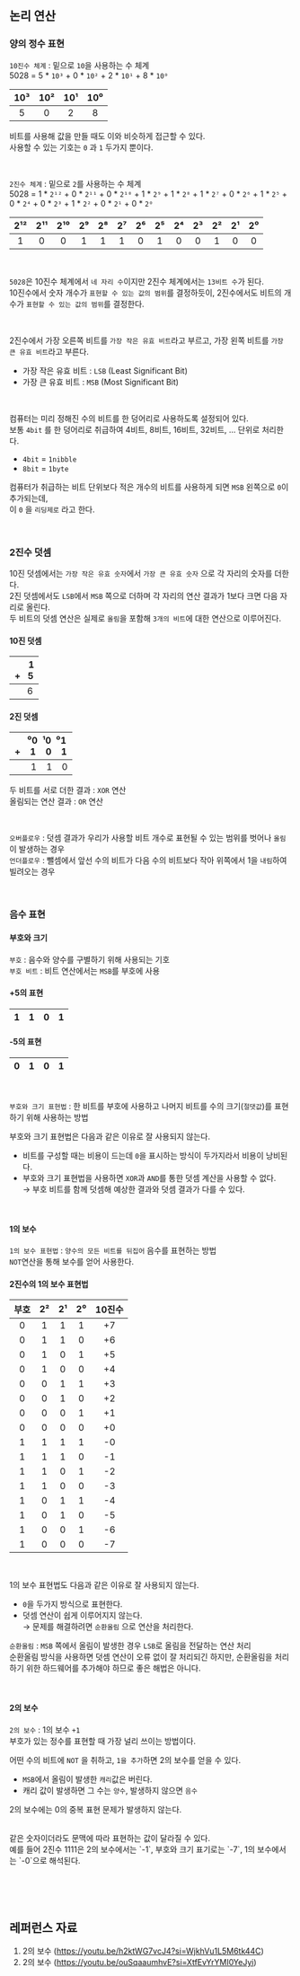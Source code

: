  ## 논리 연산

### 양의 정수 표현

`10진수 체계` : 밑으로 `10`을 사용하는 수 체계 <br>
5028 = 5 * `10³` + 0 * `10²` + 2 * `10¹` + 8 * `10⁰`

|10³|10²|10¹|10⁰|
|:-:|:-:|:-:|:-:|
|5|0|2|8|

비트를 사용해 값을 만들 때도 이와 비슷하게 접근할 수 있다. <br>
사용할 수 있는 기호는 `0` 과 `1` 두가지 뿐이다.

<br>

`2진수 체계` : 밑으로 `2`를 사용하는 수 체계 <br>
5028 = 1 * `2¹²` + 0 * `2¹¹` + 0 * `2¹⁰` + 1 * `2⁹` + 1 * `2⁸` + 1 * `2⁷` + 0 * `2⁶` + 1 * `2⁵` + 0 * `2⁴` + 0 * `2³` + 1 * `2²` + 0 * `2¹` + 0 * `2⁰`

|2¹²|2¹¹|2¹⁰|2⁹|2⁸|2⁷|2⁶|2⁵|2⁴|2³|2²|2¹|2⁰|
|:-:|:-:|:-:|:-:|:-:|:-:|:-:|:-:|:-:|:-:|:-:|:-:|:-:|
|1|0|0|1|1|1|0|1|0|0|1|0|0|

<br>

`5028`은 10진수 체계에서 `네 자리 수`이지만 2진수 체계에서는 `13비트 수`가 된다. <br>
10진수에서 숫자 개수가 `표현할 수 있는 값의 범위`를 결정하듯이, 2진수에서도 비트의 개수가 `표현할 수 있는 값의 범위`를 결정한다. <br>

<br>

2진수에서 가장 오른쪽 비트를 `가장 작은 유효 비트`라고 부르고, 가장 왼쪽 비트를 `가장 큰 유효 비트`라고 부른다.
* 가장 작은 유효 비트 : `LSB` (Least Significant Bit)
* 가장 큰 유효 비트 : `MSB` (Most Significant Bit)

<br>

컴퓨터는 미리 정해진 수의 비트를 한 덩어리로 사용하도록 설정되어 있다. <br>
보통 `4bit` 를 한 덩어리로 취급하여 4비트, 8비트, 16비트, 32비트, ... 단위로 처리한다.
* `4bit` = `1nibble`
* `8bit` = `1byte`

컴퓨터가 취급하는 비트 단위보다 적은 개수의 비트를 사용하게 되면 `MSB` 왼쪽으로 `0`이 추가되는데, <br>
이 `0` 을 `리딩제로` 라고 한다.

<br>

### 2진수 덧셈

10진 덧셈에서는 `가장 작은 유효 숫자`에서 `가장 큰 유효 숫자` 으로 각 자리의 숫자를 더한다. <br>
2진 덧셈에서도 `LSB`에서 `MSB` 쪽으로 더하며 각 자리의 연산 결과가 1보다 크면 다음 자리로 올린다. <br>
두 비트의 덧셈 연산은 실제로 `올림`을 포함해 `3개의 비트`에 대한 연산으로 이루어진다. <br>

#### 10진 덧셈
|&nbsp;&nbsp;&nbsp;&nbsp;&nbsp; 1 <br> + &nbsp; 5|
|:-:|
|&nbsp;&nbsp;&nbsp;&nbsp;&nbsp;6|

#### 2진 덧셈
|&nbsp;&nbsp;&nbsp;&nbsp;&nbsp;⁰0 &nbsp;¹0 &nbsp;⁰1 <br> + &nbsp;&nbsp; 1 &nbsp;&nbsp; 0 &nbsp;&nbsp; 1|
|:-:|
|&nbsp;&nbsp;&nbsp;&nbsp;&nbsp;&nbsp; 1 &nbsp;&nbsp; 1 &nbsp;&nbsp; 0|

두 비트를 서로 더한 결과 : `XOR` 연산 <br>
올림되는 연산 결과 : `OR` 연산

<br>

`오버플로우` : 덧셈 결과가 우리가 사용할 비트 개수로 표현될 수 있는 범위를 벗어나 `올림`이 발생하는 경우 <br>
`언더플로우` : 뺄셈에서 앞선 수의 비트가 다음 수의 비트보다 작아 위쪽에서 1을 `내림`하여 빌려오는 경우

<br>

### 음수 표현

#### 부호와 크기

`부호` : 음수와 양수를 구별하기 위해 사용되는 기호 <br>
`부호 비트` : 비트 연산에서는 `MSB`를 부호에 사용 <br>

#### +5의 표현
|1|1|0|1|
|:-:|:-:|:-:|:-:|

#### -5의 표현
|0|1|0|1|
|:-:|:-:|:-:|:-:|

<br>

`부호와 크기 표현법` : 한 비트를 부호에 사용하고 나머지 비트를 수의 크기(`절댓값`)를 표현하기 위해 사용하는 방법

부호와 크기 표현법은 다음과 같은 이유로 잘 사용되지 않는다.
* 비트를 구성할 때는 비용이 드는데 `0`을 표시하는 방식이 두가지라서 비용이 낭비된다.
* 부호와 크기 표현법을 사용하면 `XOR`과 `AND`를 통한 덧셈 계산을 사용할 수 없다.
<br> → 부호 비트를 함께 덧셈해 예상한 결과와 덧셈 결과가 다를 수 있다.

<br>

#### 1의 보수

`1의 보수 표현법` : `양수의 모든 비트를 뒤집어` 음수를 표현하는 방법 <br>
`NOT`연산을 통해 보수를 얻어 사용한다. <br>

#### 2진수의 1의 보수 표현법
|부호|2²|2¹|2⁰|10진수|
|:-:|:-:|:-:|:-:|:-:|
|0|1|1|1|+7|
|0|1|1|0|+6|
|0|1|0|1|+5|
|0|1|0|0|+4|
|0|0|1|1|+3|
|0|0|1|0|+2|
|0|0|0|1|+1|
|0|0|0|0|+0|
|1|1|1|1|-0|
|1|1|1|0|-1|
|1|1|0|1|-2|
|1|1|0|0|-3|
|1|0|1|1|-4|
|1|0|1|0|-5|
|1|0|0|1|-6|
|1|0|0|0|-7|

<br>

1의 보수 표현법도 다음과 같은 이유로 잘 사용되지 않는다.
* `0`을 두가지 방식으로 표현한다.
* 덧셈 연산이 쉽게 이루어지지 않는다.
<br> → 문제를 해결하려면 `순환올림` 으로 연산을 처리한다.

`순환올림` : `MSB` 쪽에서 올림이 발생한 경우 `LSB`로 올림을 전달하는 연산 처리 <br>
순환올림 방식을 사용하면 덧셈 연산이 오류 없이 잘 처리되긴 하지만, 순환올림을 처리하기 위한 하드웨어를 추가해야 하므로 좋은 해법은 아니다. <br>

<br>

#### 2의 보수

`2의 보수` : 1의 보수 `+1` <br>
부호가 있는 정수를 표현할 때 가장 널리 쓰이는 방법이다.

어떤 수의 비트에 `NOT` 을 취하고, `1을 추가`하면 2의 보수를 얻을 수 있다. <br>
* `MSB`에서 올림이 발생한 `캐리`값은 버린다. <br>
* 캐리 값이 발생하면 그 수는 `양수`, 발생하지 않으면 `음수`

2의 보수에는 0의 중복 표현 문제가 발생하지 않는다.

<br>
같은 숫자이더라도 문맥에 따라 표현하는 값이 달라질 수 있다. <br>
예를 들어 2진수 1111은 2의 보수에서는 `-1`, 부호와 크기 표기로는 `-7`, 1의 보수에서는 `-0`으로 해석된다.

<br><br><br>

## 레퍼런스 자료
1. 2의 보수 (https://youtu.be/h2ktWG7vcJ4?si=WjkhVu1L5M6tk44C)
2. 2의 보수 (https://youtu.be/ouSqaaumhvE?si=XtfEvYrYMI0YeJyi)